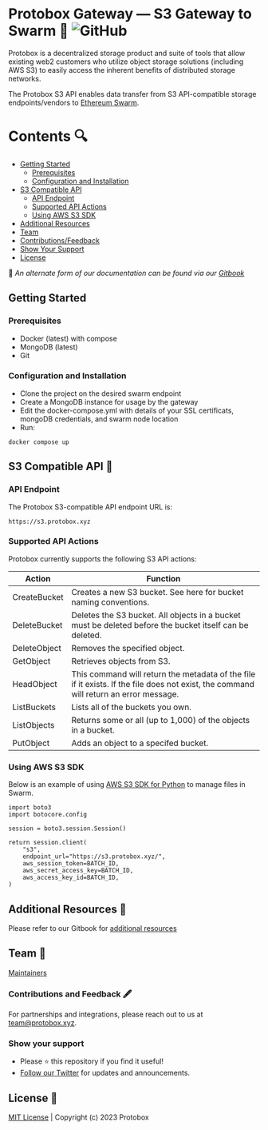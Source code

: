 # Protobox Gateway — S3 Gateway to Swarm 🐝 ![GitHub](https://img.shields.io/github/license/protobox-xyz/protobox-gateway?style=plastic) 

Protobox is a decentralized storage product and suite of tools that allow existing web2 customers who utilize object storage solutions (including AWS S3) to easily access the inherent benefits of distributed storage networks.

The Protobox S3 API enables data transfer from S3 API-compatible storage endpoints/vendors to [Ethereum Swarm](https://github.com/ethersphere).

# Contents 🔍
+ [Getting Started](https://github.com/Protobox-xyz/protobox-gateway/edit/main/README.md#getting-started)
  + [Prerequisites](https://github.com/Protobox-xyz/protobox-gateway/edit/main/README.md#prerequisites)
  + [Configuration and Installation](https://github.com/Protobox-xyz/protobox-gateway/edit/main/README.md#configuration-and-installation)
+ [S3 Compatible API](https://github.com/Protobox-xyz/protobox-gateway/edit/main/README.md#s3-compatible-api-)
  + [API Endpoint](https://github.com/Protobox-xyz/protobox-gateway/edit/main/README.md#api-endpoint)
  + [Supported API Actions](https://github.com/Protobox-xyz/protobox-gateway/edit/main/README.md#supported-api-actions)
  + [Using AWS S3 SDK](https://github.com/Protobox-xyz/protobox-gateway/edit/main/README.md#using-aws-s3-sdk)
+ [Additional Resources](https://github.com/Protobox-xyz/protobox-gateway/edit/main/README.md#additional-resources-)
+ [Team](https://github.com/Protobox-xyz/protobox-gateway/edit/main/README.md#team-)
+ [Contributions/Feedback](https://github.com/Protobox-xyz/protobox-gateway/edit/main/README.md#contributions-and-feedback-%EF%B8%8F)
+ [Show Your Support](https://github.com/Protobox-xyz/protobox-gateway/edit/main/README.md#show-your-support)
+ [License](https://github.com/Protobox-xyz/protobox-gateway/edit/main/README.md#license-)

📄 _An alternate form of our documentation can be found via our [Gitbook](https://docs.protobox.xyz/protobox-overview/what-is-protobox)_

## Getting Started

### Prerequisites
+ Docker (latest) with compose
+ MongoDB (latest)
+ Git

### Configuration and Installation
+ Clone the project on the desired swarm endpoint
+ Create a MongoDB instance for usage by the gateway
+ Edit the docker-compose.yml with details of your SSL certificats, mongoDB credentials, and swarm node location
+ Run:
~~~~
docker compose up
~~~~

## S3 Compatible API 🔌

### API Endpoint

The Protobox S3-compatible API endpoint URL is: 
~~~~
https://s3.protobox.xyz
~~~~~

### Supported API Actions

Protobox currently supports the following S3 API actions:

| Action      | Function |
| ----------- | ----------- |
| CreateBucket      | Creates a new S3 bucket. See here for bucket naming conventions.      |
| DeleteBucket   | Deletes the S3 bucket. All objects in a bucket must be deleted before the bucket itself can be deleted.        |
| DeleteObject | Removes the specified object.  |
| GetObject | Retrieves objects from S3. |
| HeadObject | This command will return the metadata of the file if it exists. If the file does not exist, the command will return an error message. |
| ListBuckets | Lists all of the buckets you own. |
| ListObjects | Returns some or all (up to 1,000) of the objects in a bucket. |
| PutObject | Adds an object to a specifed bucket. |


### Using AWS S3 SDK

Below is an example of using [AWS S3 SDK for Python](https://github.com/Protobox-xyz/swarm-sdk) to manage files in Swarm.

~~~~
import boto3
import botocore.config

session = boto3.session.Session()

return session.client(
    "s3",
    endpoint_url="https://s3.protobox.xyz/",
    aws_session_token=BATCH_ID,
    aws_secret_access_key=BATCH_ID,
    aws_access_key_id=BATCH_ID,
)
~~~~

## Additional Resources 📙
Please refer to our Gitbook for [additional resources](https://docs.protobox.xyz/resources/glossary)

## Team 👥
[Maintainers](https://github.com/orgs/Protobox-xyz/people)


### Contributions and Feedback 🖋️
For partnerships and integrations, please reach out to us at team@protobox.xyz.

### Show your support
+ Please ⭐️ this repository if you find it useful!
+ [Follow our Twitter](https://twitter.com/protobox_xyz) for updates and announcements.

## License 📜

[MIT License](https://github.com/Protobox-xyz/protobox-gateway/blob/main/LICENSE) | Copyright (c) 2023 Protobox
